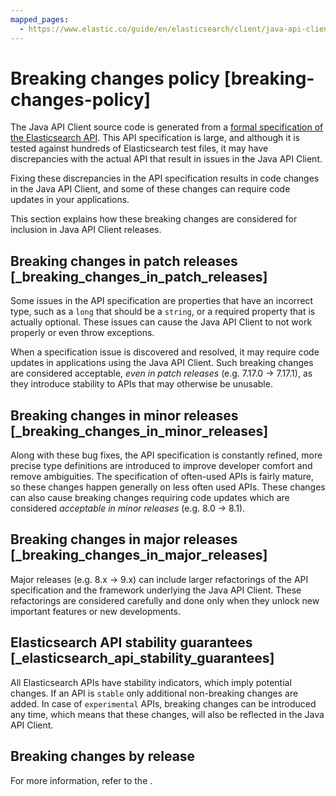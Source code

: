 ```yaml
---
mapped_pages:
  - https://www.elastic.co/guide/en/elasticsearch/client/java-api-client/current/breaking-changes-policy.html
---
```


# Breaking changes policy [breaking-changes-policy]

The Java API Client source code is generated from a [formal specification of the Elasticsearch API](https://github.com/elastic/elasticsearch-specification). This API specification is large, and although it is tested against hundreds of Elasticsearch test files, it may have discrepancies with the actual API that result in issues in the Java API Client.

Fixing these discrepancies in the API specification results in code changes in the Java API Client, and some of these changes can require code updates in your applications.

This section explains how these breaking changes are considered for inclusion in Java API Client releases.


## Breaking changes in patch releases [_breaking_changes_in_patch_releases]

Some issues in the API specification are properties that have an incorrect type, such as a `long` that should be a `string`, or a required property that is actually optional. These issues can cause the Java API Client to not work properly or even throw exceptions.

When a specification issue is discovered and resolved, it may require code updates in applications using the Java API Client. Such breaking changes are considered acceptable, *even in patch releases* (e.g. 7.17.0 → 7.17.1), as they introduce stability to APIs that may otherwise be unusable.


## Breaking changes in minor releases [_breaking_changes_in_minor_releases]

Along with these bug fixes, the API specification is constantly refined, more precise type definitions are introduced to improve developer comfort and remove ambiguities. The specification of often-used APIs is fairly mature, so these changes happen generally on less often used APIs. These changes can also cause breaking changes requiring code updates which are considered *acceptable in minor releases* (e.g. 8.0 → 8.1).


## Breaking changes in major releases [_breaking_changes_in_major_releases]

Major releases (e.g. 8.x → 9.x) can include larger refactorings of the API specification and the framework underlying the Java API Client. These refactorings are considered carefully and done only when they unlock new important features or new developments.


## Elasticsearch API stability guarantees [_elasticsearch_api_stability_guarantees]

All Elasticsearch APIs have stability indicators, which imply potential changes. If an API is `stable` only additional non-breaking changes are added. In case of `experimental` APIs, breaking changes can be introduced any time, which means that these changes, will also be reflected in the Java API Client.

## Breaking changes by release

For more information, refer to the [](../release-notes/index.md).
